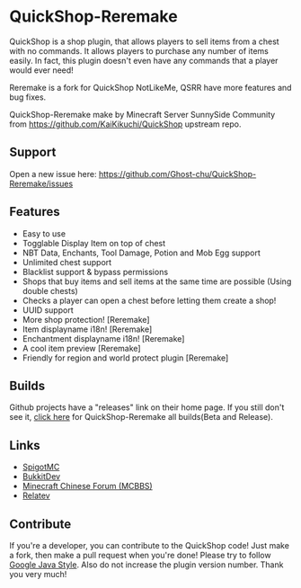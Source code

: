 # QuickShop-Reremake
QuickShop is a shop plugin, that allows players to sell items from a chest with no commands.  It allows players to purchase any number of items easily.  In fact, this plugin doesn't even have any commands that a player would ever need!  

Reremake is a fork for QuickShop NotLikeMe, QSRR have more features and bug fixes.  

QuickShop-Reremake make by Minecraft Server SunnySide Community from https://github.com/KaiKikuchi/QuickShop upstream repo.  

## Support
Open a new issue here: https://github.com/Ghost-chu/QuickShop-Reremake/issues

## Features
- Easy to use
- Togglable Display Item on top of chest
- NBT Data, Enchants, Tool Damage, Potion and Mob Egg support
- Unlimited chest support
- Blacklist support & bypass permissions
- Shops that buy items and sell items at the same time are possible (Using double chests)
- Checks a player can open a chest before letting them create a shop!
- UUID support
- More shop protection! [Reremake]
- Item displayname i18n! [Reremake]
- Enchantment displayname i18n! [Reremake]
- A cool item preview [Reremake]
- Friendly for region and world protect plugin [Reremake]


## Builds
Github projects have a "releases" link on their home page. If you still don't see it, [click here](https://github.com/Ghost-chu/QuickShop-Reremake/releases) for QuickShop-Reremake all builds(Beta and Release).

## Links
- [SpigotMC](https://www.spigotmc.org/resources/59134/)  
- [BukkitDev](https://dev.bukkit.org/projects/quickshop-reremake)  
- [Minecraft Chinese Forum (MCBBS)](http://www.mcbbs.net/thread-809496-1-1.html)
- [Relatev](http://www.relatev.com/forum.php?mod=viewthread&tid=2251)

## Contribute
If you're a developer, you can contribute to the QuickShop code! Just make a fork, then make a pull request when you're done! Please try to follow [Google Java Style](https://google.github.io/styleguide/javaguide.html). Also do not increase the plugin version number. Thank you very much!
